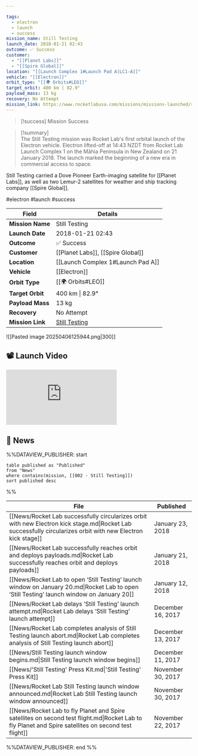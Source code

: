 ```yaml
---

tags:
  - electron
  - launch
  - success
mission_name: Still Testing
launch_date: 2018-01-21 02:43
outcome: ✅ Success
customer:
  - "[[Planet Labs]]"
  - "[[Spire Global]]"
location: "[[Launch Complex 1#Launch Pad A|LC1-A]]"
vehicle: "[[Electron]]"
orbit_type: "[[🌍 Orbits#LEO]]"
target_orbit: 400 km | 82.9°
payload_mass: 13 kg
recovery: No Attempt
mission_link: https://www.rocketlabusa.com/missions/missions-launched/still-testing/
---
```



>[!success] Mission Success

>[!summary]  
The Still Testing mission was Rocket Lab's first orbital launch of the Electron vehicle. Electron lifted-off at 14:43 NZDT from Rocket Lab Launch Complex 1 on the Māhia Peninsula in New Zealand on 21 January 2018. The launch marked the beginning of a new era in commercial access to space.
>
Still Testing carried a Dove Pioneer Earth-imaging satellite for [[Planet Labs]], as well as two Lemur-2 satellites for weather and ship tracking company [[Spire Global]].


#electron #launch #success

| Field            | Details                                                                                 |
| ---------------- | --------------------------------------------------------------------------------------- |
| **Mission Name** | Still Testing                                                                           |
| **Launch Date**  | 2018-01-21 02:43                                                                        |
| **Outcome**      | ✅ Success                                                                               |
| **Customer**     | [[Planet Labs]], [[Spire Global]]                                                       |
| **Location**     | [[Launch Complex 1#Launch Pad A]]                                                       |
| **Vehicle**      | [[Electron]]                                                                            |
| **Orbit Type**   | [[🌍 Orbits#LEO]]                                                                       |
| **Target Orbit** | 400 km &#124; 82.9°                                                                     |
| **Payload Mass** | 13 kg                                                                                   |
| **Recovery**     | No Attempt                                                                              |
| **Mission Link** | [Still Testing](https://www.rocketlabusa.com/missions/missions-launched/still-testing/) |

![[Pasted image 20250406125944.png|300]]


## 📽️ Launch Video

<div class="responsive-video">
<iframe  src="https://www.youtube.com/embed/eg5234BOED8" title="Rocket Lab&#39;s Electron - &#39;Still Testing&#39; Launch" frameborder="0" allow="accelerometer; autoplay; clipboard-write; encrypted-media; gyroscope; picture-in-picture; web-share" referrerpolicy="strict-origin-when-cross-origin" allowfullscreen></iframe>
</div>

## 📰 News
%%DATAVIEW_PUBLISHER: start
```
table published as "Published"
from "News"
where contains(mission, [[002 - Still Testing]])
sort published desc
```
%%

| File                                                                                                                                                         | Published         |
| ------------------------------------------------------------------------------------------------------------------------------------------------------------ | ----------------- |
| [[News/Rocket Lab successfully circularizes orbit with new Electron kick stage.md\|Rocket Lab successfully circularizes orbit with new Electron kick stage]] | January 23, 2018  |
| [[News/Rocket Lab successfully reaches orbit and deploys payloads.md\|Rocket Lab successfully reaches orbit and deploys payloads]]                           | January 21, 2018  |
| [[News/Rocket Lab to open ‘Still Testing’ launch window on January 20.md\|Rocket Lab to open ‘Still Testing’ launch window on January 20]]                   | January 12, 2018  |
| [[News/Rocket Lab delays ‘Still Testing’ launch attempt.md\|Rocket Lab delays ‘Still Testing’ launch attempt]]                                               | December 16, 2017 |
| [[News/Rocket Lab completes analysis of Still Testing launch abort.md\|Rocket Lab completes analysis of Still Testing launch abort]]                         | December 13, 2017 |
| [[News/Still Testing launch window begins.md\|Still Testing launch window begins]]                                                                           | December 11, 2017 |
| [[News/'Still Testing' Press Kit.md\|'Still Testing' Press Kit]]                                                                                             | November 30, 2017 |
| [[News/Rocket Lab Still Testing launch window announced.md\|Rocket Lab Still Testing launch window announced]]                                               | November 30, 2017 |
| [[News/Rocket Lab to fly Planet and Spire satellites on second test flight.md\|Rocket Lab to fly Planet and Spire satellites on second test flight]]         | November 22, 2017 |

%%DATAVIEW_PUBLISHER: end %%